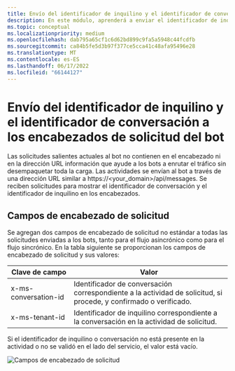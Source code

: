 ```yaml
---
title: Envío del identificador de inquilino y el identificador de conversación a los encabezados de solicitud del bot
description: En este módulo, aprenderá a enviar el identificador de inquilino y el identificador de conversación a los encabezados de solicitud del bot en Teams.
ms.topic: conceptual
ms.localizationpriority: medium
ms.openlocfilehash: dab795a65cf1c6d62bd899c9fa5a5948c44fcdfb
ms.sourcegitcommit: ca84b5fe5d3b97f377ce5cca41c48afa95496e28
ms.translationtype: MT
ms.contentlocale: es-ES
ms.lasthandoff: 06/17/2022
ms.locfileid: "66144127"
---
```

# <a name="send-tenant-id-and-conversation-id-to-the-request-headers-of-the-bot"></a>Envío del identificador de inquilino y el identificador de conversación a los encabezados de solicitud del bot

Las solicitudes salientes actuales al bot no contienen en el encabezado ni en la dirección URL información que ayude a los bots a enrutar el tráfico sin desempaquetar toda la carga. Las actividades se envían al bot a través de una dirección URL similar a https://<your_domain>/api/messages. Se reciben solicitudes para mostrar el identificador de conversación y el identificador de inquilino en los encabezados.

## <a name="request-header-fields"></a>Campos de encabezado de solicitud

Se agregan dos campos de encabezado de solicitud no estándar a todas las solicitudes enviadas a los bots, tanto para el flujo asincrónico como para el flujo sincrónico. En la tabla siguiente se proporcionan los campos de encabezado de solicitud y sus valores:

| Clave de campo | Valor |
|----------------|-----------------|
| x-ms-conversation-id | Identificador de conversación correspondiente a la actividad de solicitud, si procede, y confirmado o verificado. |
| x-ms-tenant-id | Identificador de inquilino correspondiente a la conversación en la actividad de solicitud. |

Si el identificador de inquilino o conversación no está presente en la actividad o no se validó en el lado del servicio, el valor está vacío.

![Campos de encabezado de solicitud](~/assets/images/bots/requestheaderfields.png)
